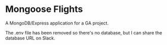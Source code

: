 # Mongoose Flights
A MongoDB/Express application for a GA project.

The .env file has been removed so there's no database, but I can share the database URL on Slack.
